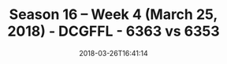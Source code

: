 ---
title: Season 16 – Week 4 (March 25, 2018) - DCGFFL - 6363 vs 6353
teams_score:
- team: 6363
  score: 32
- team: 6353
  score: 27
mvp: Bryan Sanders, John Boyd
game-ball: 'Peter Pham, Arash '
season: 16
week: 4
date: '2018-03-26T16:41:14'
pageid: season-16-week-4-march-25-2018-6363-vs-6353
---